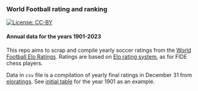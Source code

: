 
### World Football rating and ranking

[![License:
CC-BY](https://img.shields.io/badge/License-CCBY-blue.svg)](http://creativecommons.org/licenses/by/4.0/)

#### Annual data for the years 1901-2023

This repo aims to scrap and compile yearly soccer ratings from the
[World Football Elo
Ratings](https://en.wikipedia.org/wiki/World_Football_Elo_Ratings).
Ratings are based on [Elo rating
system](https://en.wikipedia.org/wiki/Elo_rating_system), as for FIDE
chess players.

Data in `csv` file is a compilation of yearly final ratings in December
31 from [eloratings](https://www.eloratings.net/). See [initial
table](https://www.eloratings.net/1901) for the year 1901 as an example.

